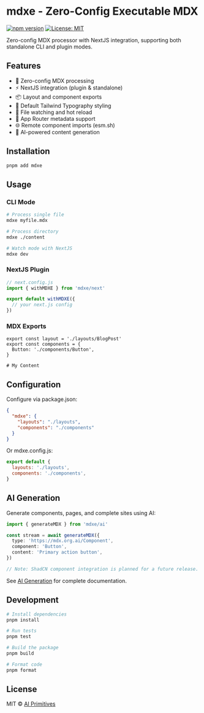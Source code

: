 # mdxe - Zero-Config Executable MDX

[![npm version](https://badge.fury.io/js/mdxe.svg)](https://www.npmjs.com/package/mdxe)
[![License: MIT](https://img.shields.io/badge/License-MIT-yellow.svg)](https://opensource.org/licenses/MIT)

Zero-config MDX processor with NextJS integration, supporting both standalone CLI and plugin modes.

## Features

- 🚀 Zero-config MDX processing
- ⚡️ NextJS integration (plugin & standalone)
- 📦 Layout and component exports
- 🎨 Default Tailwind Typography styling
- 🔄 File watching and hot reload
- 📝 App Router metadata support
- 🌐 Remote component imports (esm.sh)
- 🤖 AI-powered content generation

## Installation

```bash
pnpm add mdxe
```

## Usage

### CLI Mode

```bash
# Process single file
mdxe myfile.mdx

# Process directory
mdxe ./content

# Watch mode with NextJS
mdxe dev
```

### NextJS Plugin

```javascript
// next.config.js
import { withMDXE } from 'mdxe/next'

export default withMDXE({
  // your next.js config
})
```

### MDX Exports

```mdx
export const layout = './layouts/BlogPost'
export const components = {
  Button: './components/Button',
}

# My Content
```

## Configuration

Configure via package.json:

```json
{
  "mdxe": {
    "layouts": "./layouts",
    "components": "./components"
  }
}
```

Or mdxe.config.js:

```javascript
export default {
  layouts: './layouts',
  components: './components',
}
```

## AI Generation

Generate components, pages, and complete sites using AI:

```typescript
import { generateMDX } from 'mdxe/ai'

const stream = await generateMDX({
  type: 'https://mdx.org.ai/Component',
  component: 'Button',
  content: 'Primary action button',
})

// Note: ShadCN component integration is planned for a future release.
```

See [AI Generation](./docs/ai-generation.md) for complete documentation.

## Development

```bash
# Install dependencies
pnpm install

# Run tests
pnpm test

# Build the package
pnpm build

# Format code
pnpm format
```

## License

MIT © [AI Primitives](https://mdx.org.ai)

